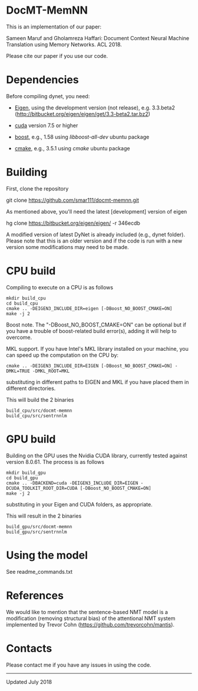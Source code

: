 # DocMT-MemNN

This is an implementation of our paper:

Sameen Maruf and Gholamreza Haffari: Document Context Neural Machine Translation using Memory Networks. ACL 2018.

Please cite our paper if you use our code.

# Dependencies

Before compiling dynet, you need:

 * [Eigen](https://bitbucket.org/eigen/eigen), using the development version (not release), e.g. 3.3.beta2 (http://bitbucket.org/eigen/eigen/get/3.3-beta2.tar.bz2)

 * [cuda](https://developer.nvidia.com/cuda-toolkit) version 7.5 or higher

 * [boost](http://www.boost.org/), e.g., 1.58 using *libboost-all-dev* ubuntu package

 * [cmake](https://cmake.org/), e.g., 3.5.1 using *cmake* ubuntu package

# Building

First, clone the repository

git clone https://github.com/smar111/docmt-memnn.git

As mentioned above, you'll need the latest [development] version of eigen

hg clone https://bitbucket.org/eigen/eigen/ -r 346ecdb

A modified version of latest DyNet is already included (e.g., dynet folder). Please note that this is an older version and if the code is run with a new version some modifications may need to be made.

# CPU build

Compiling to execute on a CPU is as follows

    mkdir build_cpu
    cd build_cpu
    cmake .. -DEIGEN3_INCLUDE_DIR=eigen [-DBoost_NO_BOOST_CMAKE=ON]
    make -j 2

Boost note. The "-DBoost_NO_BOOST_CMAKE=ON" can be optional but if you have a trouble of boost-related build error(s), adding it will help to overcome. 

MKL support. If you have Intel's MKL library installed on your machine, you can speed up the computation on the CPU by:

    cmake .. -DEIGEN3_INCLUDE_DIR=EIGEN [-DBoost_NO_BOOST_CMAKE=ON] -DMKL=TRUE -DMKL_ROOT=MKL

substituting in different paths to EIGEN and MKL if you have placed them in different directories. 

This will build the 2 binaries
    
    build_cpu/src/docmt-memnn
    build_cpu/src/sentrnnlm

# GPU build

Building on the GPU uses the Nvidia CUDA library, currently tested against version 8.0.61.
The process is as follows

    mkdir build_gpu
    cd build_gpu
    cmake .. -DBACKEND=cuda -DEIGEN3_INCLUDE_DIR=EIGEN -DCUDA_TOOLKIT_ROOT_DIR=CUDA [-DBoost_NO_BOOST_CMAKE=ON]
    make -j 2

substituting in your Eigen and CUDA folders, as appropriate.

This will result in the 2 binaries

    build_gpu/src/docmt-memnn
    build_gpu/src/sentrnnlm

# Using the model

See readme_commands.txt

# References

We would like to mention that the sentence-based NMT model is a modification (removing structural bias) of the attentional NMT system implemented by Trevor Cohn (https://github.com/trevorcohn/mantis). 

# Contacts

Please contact me if you have any issues in using the code.

---
Updated July 2018
